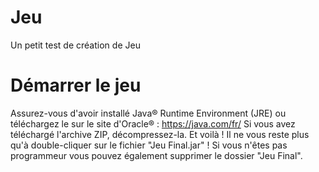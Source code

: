 # Jeu
Un petit test de création de Jeu
# Démarrer le jeu
Assurez-vous d'avoir installé Java® Runtime Environment (JRE) ou téléchargez le sur le site d'Oracle® : https://java.com/fr/
Si vous avez téléchargé l'archive ZIP, décompressez-la.
Et voilà ! Il ne vous reste plus qu'à double-cliquer sur le fichier "Jeu Final.jar" !
Si vous n'êtes pas programmeur vous pouvez également supprimer le dossier "Jeu Final".
